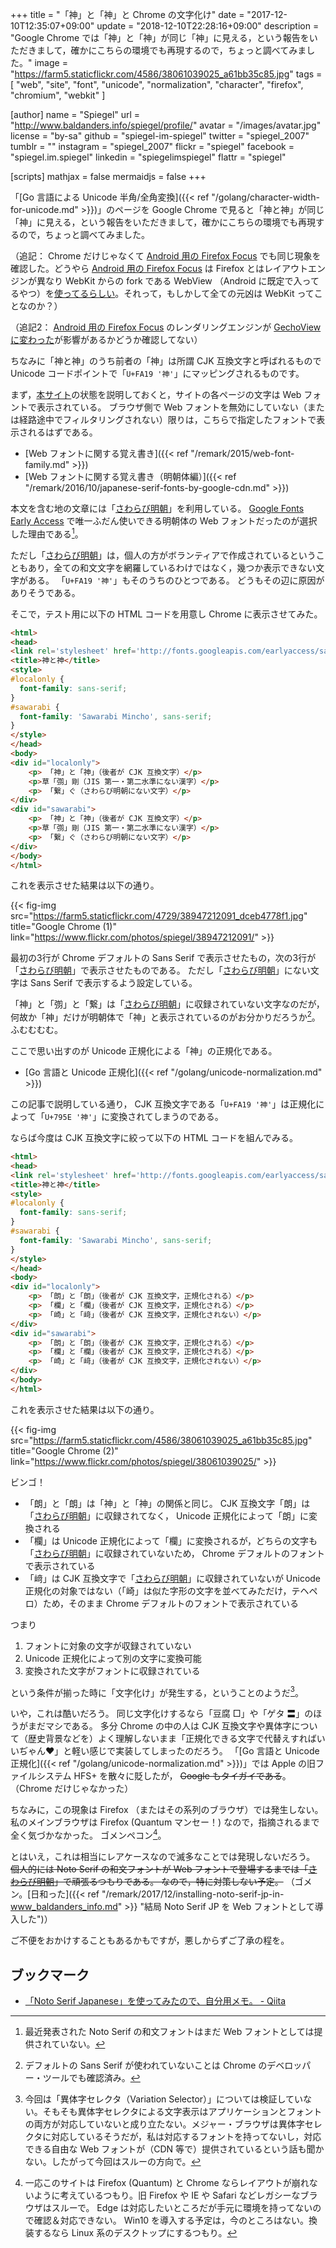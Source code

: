 +++
title = "「神」と「神」と Chrome の文字化け"
date =  "2017-12-10T12:35:07+09:00"
update = "2018-12-10T22:28:16+09:00"
description = "Google Chrome では「神」と「神」が同じ「神」に見える，という報告をいただきまして，確かにこちらの環境でも再現するので，ちょっと調べてみました。"
image = "https://farm5.staticflickr.com/4586/38061039025_a61bb35c85.jpg"
tags        = [ "web", "site", "font", "unicode", "normalization", "character", "firefox", "chromium", "webkit" ]

[author]
  name      = "Spiegel"
  url       = "http://www.baldanders.info/spiegel/profile/"
  avatar    = "/images/avatar.jpg"
  license   = "by-sa"
  github    = "spiegel-im-spiegel"
  twitter   = "spiegel_2007"
  tumblr    = ""
  instagram = "spiegel_2007"
  flickr    = "spiegel"
  facebook  = "spiegel.im.spiegel"
  linkedin  = "spiegelimspiegel"
  flattr    = "spiegel"

[scripts]
  mathjax = false
  mermaidjs = false
+++

「[Go 言語による Unicode 半角/全角変換]({{< ref "/golang/character-width-for-unicode.md" >}})」のページを Google Chrome で見ると「神と神」が同じ「神」に見える，という報告をいただきまして，確かにこちらの環境でも再現するので，ちょっと調べてみました。

（追記： Chrome だけじゃなくて [Android 用の Firefox Focus](https://play.google.com/store/apps/details?id=org.mozilla.focus) でも同じ現象を確認した。どうやら [Android 用の Firefox Focus] は Firefox とはレイアウトエンジンが異なり WebKit からの fork である WebView （Android に既定で入ってるやつ）を[使ってるらしい](http://www.eweek.com/enterprise-apps/mozilla-brings-firefox-focus-to-android-to-improve-privacy "Firefox Focus Debuts on Android With Automatic Tracking Protection")。それって，もしかして全ての元凶は WebKit ってことなのか？）

（追記2： [Android 用の Firefox Focus] のレンダリングエンジンが [GechoView に変わった](https://support.mozilla.org/ja/kb/geckoview-firefox-focus "Firefox Focus の GeckoView | Firefox Focus ヘルプ")が影響があるかどうか確認してない）

ちなみに「神と神」のうち前者の「神」は所謂 CJK 互換文字と呼ばれるもので Unicode コードポイントで「`U+FA19 '神'`」にマッピングされるものです。

まず，[本サイト]の状態を説明しておくと，サイトの各ページの文字は Web フォントで表示されている。
ブラウザ側で Web フォントを無効にしていない（または経路途中でフィルタリングされない）限りは，こちらで指定したフォントで表示されるはずである。

- [Web フォントに関する覚え書き]({{< ref "/remark/2015/web-font-family.md" >}})
- [Web フォントに関する覚え書き（明朝体編）]({{< ref "/remark/2016/10/japanese-serif-fonts-by-google-cdn.md" >}})

本文を含む地の文章には「[さわらび明朝]」を利用している。
[Google Fonts Early Access](https://fonts.google.com/earlyaccess) で唯一ふだん使いできる明朝体の Web フォントだったのが選択した理由である[^ns1]。

[^ns1]: 最近発表された Noto Serif の和文フォントはまだ Web フォントとしては提供されていない。

ただし「[さわらび明朝]」は，個人の方がボランティアで作成されているということもあり，全ての和文文字を網羅しているわけではなく，幾つか表示できない文字がある。
「`U+FA19 '神'`」もそのうちのひとつである。
どうもその辺に原因がありそうである。

そこで，テスト用に以下の HTML コードを用意し Chrome に表示させてみた。

```html
<html>
<head>
<link rel='stylesheet' href='http://fonts.googleapis.com/earlyaccess/sawarabimincho.css' type='text/css'>
<title>神と神</title>
<style>
#localonly {
  font-family: sans-serif;
}
#sawarabi {
  font-family: 'Sawarabi Mincho', sans-serif;
}
</style>
</head>
<body>
<div id="localonly">
	<p>	「神」と「神」（後者が CJK 互換文字）</p>
	<p>草「彅」剛（JIS 第一・第二水準にない漢字）</p>
	<p>	「繋」ぐ（さわらび明朝にない文字）</p>
</div>
<div id="sawarabi">
	<p>	「神」と「神」（後者が CJK 互換文字）</p>
	<p>草「彅」剛（JIS 第一・第二水準にない漢字）</p>
	<p>	「繋」ぐ（さわらび明朝にない文字）</p>
</div>
</body>
</html>
```

これを表示させた結果は以下の通り。

{{< fig-img src="https://farm5.staticflickr.com/4729/38947212091_dceb4778f1.jpg" title="Google Chrome (1)" link="https://www.flickr.com/photos/spiegel/38947212091/" >}}

最初の3行が Chrome デフォルトの Sans Serif で表示させたもの，次の3行が「[さわらび明朝]」で表示させたものである。
ただし「[さわらび明朝]」にない文字は Sans Serif で表示するよう設定している。

「神」と「彅」と「繋」は「[さわらび明朝]」に収録されていない文字なのだが，何故か「神」だけが明朝体で「神」と表示されているのがお分かりだろうか[^sm1]。
ふむむむむ。

[^sm1]: デフォルトの Sans Serif が使われていないことは Chrome のデベロッパー・ツールでも確認済み。

ここで思い出すのが Unicode 正規化による「神」の正規化である。

- [Go 言語と Unicode 正規化]({{< ref "/golang/unicode-normalization.md" >}})

この記事で説明している通り， CJK 互換文字である「`U+FA19 '神'`」は正規化によって「`U+795E '神'`」に変換されてしまうのである。

ならば今度は CJK 互換文字に絞って以下の HTML コードを組んでみる。

```html
<html>
<head>
<link rel='stylesheet' href='http://fonts.googleapis.com/earlyaccess/sawarabimincho.css' type='text/css'>
<title>神と神</title>
<style>
#localonly {
  font-family: sans-serif;
}
#sawarabi {
  font-family: 'Sawarabi Mincho', sans-serif;
}
</style>
</head>
<body>
<div id="localonly">
	<p>	「朗」と「朗」（後者が CJK 互換文字，正規化される）</p>
	<p>	「欄」と「欄」（後者が CJK 互換文字，正規化される）</p>
	<p>	「崎」と「﨑」（後者が CJK 互換文字，正規化されない）</p>
</div>
<div id="sawarabi">
	<p>	「朗」と「朗」（後者が CJK 互換文字，正規化される）</p>
	<p>	「欄」と「欄」（後者が CJK 互換文字，正規化される）</p>
	<p>	「崎」と「﨑」（後者が CJK 互換文字，正規化されない）</p>
</div>
</body>
</html>
```

これを表示させた結果は以下の通り。

{{< fig-img src="https://farm5.staticflickr.com/4586/38061039025_a61bb35c85.jpg" title="Google Chrome (2)" link="https://www.flickr.com/photos/spiegel/38061039025/" >}}

ビンゴ！

- 「朗」と「朗」は「神」と「神」の関係と同じ。 CJK 互換文字「朗」は「[さわらび明朝]」に収録されてなく， Unicode 正規化によって「朗」に変換される
- 「欄」は Unicode 正規化によって「欄」に変換されるが，どちらの文字も「[さわらび明朝]」に収録されていないため， Chrome デフォルトのフォントで表示されている
- 「﨑」は CJK 互換文字で「[さわらび明朝]」に収録されていないが Unicode 正規化の対象ではない（「崎」は似た字形の文字を並べてみただけ，テヘペロ）ため，そのまま Chrome デフォルトのフォントで表示されている

つまり

1. フォントに対象の文字が収録されていない
2. Unicode 正規化によって別の文字に変換可能
3. 変換された文字がフォントに収録されている

という条件が揃った時に「文字化け」が発生する，ということのようだ[^vs1]。

[^vs1]: 今回は「異体字セレクタ（Variation Selector）」については検証していない。そもそも異体字セレクタによる文字表示はアプリケーションとフォントの両方が対応していないと成り立たない。メジャー・ブラウザは異体字セレクタに対応しているそうだが，私は対応するフォントを持ってないし，対応できる自由な Web フォントが（CDN 等で）提供されているという話も聞かない。したがって今回はスルーの方向で。

いや，これは酷いだろう。
同じ文字化けするなら「豆腐 □」や「ゲタ 〓」のほうがまだマシである。
多分 Chrome の中の人は CJK 互換文字や異体字について（歴史背景などを）よく理解しないまま「正規化できる文字で代替えすればいいぢゃん♥」と軽い感じで実装してしまったのだろう。
「[Go 言語と Unicode 正規化]({{< ref "/golang/unicode-normalization.md" >}})」では Apple の旧ファイルシステム HFS+ を散々に貶したが， ~~Google もタイガイである~~。（Chrome だけじゃなかった）

ちなみに，この現象は Firefox （またはその系列のブラウザ）では発生しない。
私のメインブラウザは Firefox (Quantum マンセー！) なので，指摘されるまで全く気づかなかった。
ゴメンペコン[^c1]。

[^c1]: 一応このサイトは Firefox (Quantum) と Chrome ならレイアウトが崩れないように考えているつもり。旧 Firefox や IE や Safari などレガシーなブラウザはスルーで。 Edge は対応したいところだが手元に環境を持ってないので確認＆対応できない。 Win10 を導入する予定は，今のところはない。換装するなら Linux 系のデスクトップにするつもり。

とはいえ，これは相当にレアケースなので滅多なことでは発現しないだろう。
~~個人的には Noto Serif の和文フォントが Web フォントで登場するまでは「[さわらび明朝]」で頑張るつもりである。
なので，特に対策しない予定。~~
（ゴメン。[日和った]({{< ref "/remark/2017/12/installing-noto-serif-jp-in-www_baldanders_info.md" >}} "結局 Noto Serif JP を Web フォントとして導入した")）

ご不便をおかけすることもあるかもですが，悪しからずご了承の程を。

## ブックマーク

- [「Noto Serif Japanese」を使ってみたので、自分用メモ。 - Qiita](https://qiita.com/umeume66/items/01291353fc43c17da992)

[本サイト]: / "text.Baldanders.info"
[さわらび明朝]: http://sawarabi-fonts.osdn.jp/ "さわらびフォント"
[Android 用の Firefox Focus]: https://play.google.com/store/apps/details?id=org.mozilla.focus
